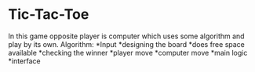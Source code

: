 # Tic-Tac-Toe
In this game opposite player is computer which uses some algorithm and play by its own.
Algorithm:
  *Input
  *designing the board
  *does free space available
  *checking the winner
  *player move
  *computer move
  *main logic
  *interface
